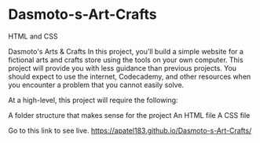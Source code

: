 # Dasmoto-s-Art-Crafts
HTML and CSS 


Dasmoto's Arts & Crafts
In this project, you’ll build a simple website for a fictional arts and crafts store using the tools on your own computer. This project will provide you with less guidance than previous projects. You should expect to use the internet, Codecademy, and other resources when you encounter a problem that you cannot easily solve.

At a high-level, this project will require the following:

A folder structure that makes sense for the project
An HTML file
A CSS file

Go to this link to see live. https://apatel183.github.io/Dasmoto-s-Art-Crafts/ 
